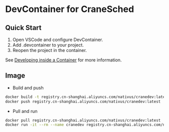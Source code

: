 # DevContainer for CraneSched

## Quick Start

1. Open VSCode and configure DevContainer. 
2. Add .devcontainer to your project.
3. Reopen the project in the container.

See [Developing inside a Container](https://code.visualstudio.com/docs/remote/containers) for more information.

## Image

- Build and push
```bash
docker build -t registry.cn-shanghai.aliyuncs.com/nativus/cranedev:latest .
docker push registry.cn-shanghai.aliyuncs.com/nativus/cranedev:latest
```

- Pull and run
```bash
docker pull registry.cn-shanghai.aliyuncs.com/nativus/cranedev:latest
docker run -it --rm --name cranedev registry.cn-shanghai.aliyuncs.com/nativus/cranedev:latest
```
